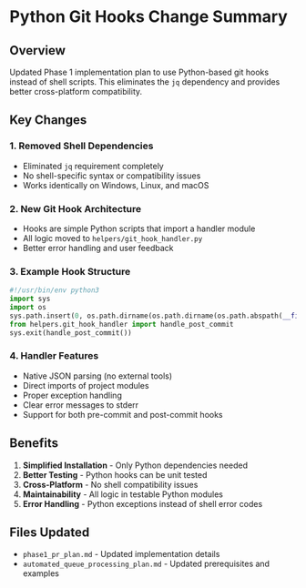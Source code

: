 # Python Git Hooks Change Summary

## Overview
Updated Phase 1 implementation plan to use Python-based git hooks instead of shell scripts. This eliminates the `jq` dependency and provides better cross-platform compatibility.

## Key Changes

### 1. Removed Shell Dependencies
- Eliminated `jq` requirement completely
- No shell-specific syntax or compatibility issues
- Works identically on Windows, Linux, and macOS

### 2. New Git Hook Architecture
- Hooks are simple Python scripts that import a handler module
- All logic moved to `helpers/git_hook_handler.py`
- Better error handling and user feedback

### 3. Example Hook Structure
```python
#!/usr/bin/env python3
import sys
import os
sys.path.insert(0, os.path.dirname(os.path.dirname(os.path.abspath(__file__))))
from helpers.git_hook_handler import handle_post_commit
sys.exit(handle_post_commit())
```

### 4. Handler Features
- Native JSON parsing (no external tools)
- Direct imports of project modules
- Proper exception handling
- Clear error messages to stderr
- Support for both pre-commit and post-commit hooks

## Benefits

1. **Simplified Installation** - Only Python dependencies needed
2. **Better Testing** - Python hooks can be unit tested
3. **Cross-Platform** - No shell compatibility issues
4. **Maintainability** - All logic in testable Python modules
5. **Error Handling** - Python exceptions instead of shell error codes

## Files Updated
- `phase1_pr_plan.md` - Updated implementation details
- `automated_queue_processing_plan.md` - Updated prerequisites and examples